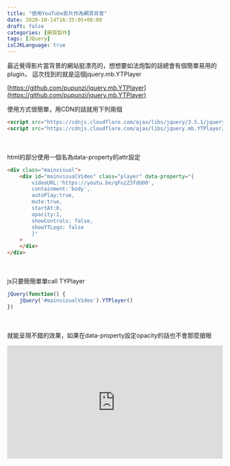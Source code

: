 ```yaml
---
title: "使用YouTube影片作為網頁背景"
date: 2020-10-14T16:35:05+08:00
draft: false
categories: [網頁製作]
tags: [JQuery]
isCJKLanguage: true
---
```

最近覺得影片當背景的網站挺漂亮的，想想要如法炮製的話總會有個簡單易用的plugin，
這次找到的就是這個jquery.mb.YTPlayer
  
[https://github.com/pupunzi/jquery.mb.YTPlayer](https://github.com/pupunzi/jquery.mb.YTPlayer)

<!--more-->
使用方式很簡單，用CDN的話就用下列兩個
```html
<script src="https://cdnjs.cloudflare.com/ajax/libs/jquery/3.5.1/jquery.min.js"></script>
<script src="https://cdnjs.cloudflare.com/ajax/libs/jquery.mb.YTPlayer/3.3.4/jquery.mb.YTPlayer.min.js"></script>
```
<br></br>
html的部分使用一個名為data-property的attr設定
```html
<div class="mainvisual">
    <div id="mainvisualVideo" class="player" data-property="{
        videoURL:'https://youtu.be/qFuzZ3fdUO0',
        containment:'body',
        autoPlay:true,
        mute:true,
        startAt:0,
        opacity:1,
        showControls: false,
        showYTLogo: false
        }"
    >
    </div>
</div>
```
<br></br>
js只要簡簡單單call TYPlayer
```js
jQuery(function() {
    jQuery('#mainvisualVideo').YTPlayer()
})
```
<br></br>
就能呈現不錯的效果，如果在data-property設定opacity的話也不會那麼搶眼
<iframe height="265" style="width: 100%;" scrolling="no" title="jquery.mb.YTPlayer test" src="https://codepen.io/aergfaerfaerg/embed/MWeKOoX?height=265&theme-id=light&default-tab=html,result" frameborder="no" loading="lazy" allowtransparency="true" allowfullscreen="true">
  See the Pen <a href='https://codepen.io/aergfaerfaerg/pen/MWeKOoX'>jquery.mb.YTPlayer test</a> by rgsergreg
  (<a href='https://codepen.io/aergfaerfaerg'>@aergfaerfaerg</a>) on <a href='https://codepen.io'>CodePen</a>.
</iframe>